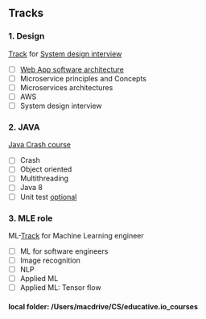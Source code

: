 ## Tracks
### 1. Design 
[Track](https://www.educative.io/track/scalability-system-design-for-developers) for [System design interview](file:///Users/macdrive/CS/Filtered/1.%20Scalability%20&%20System%20Design%20for%20Developers)
- [ ] [Web App software architecture](https://www.educative.io/courses/web-application-software-architecture-101/qAZ4PlE71YD)
- [ ] Microservice principles and Concepts
- [ ] Microservices architectures
- [ ] AWS
- [ ] System design interview

### 2. JAVA
[Java Crash course](https://www.educative.io/track/java-for-programmers)
- [ ] Crash 
- [ ] Object oriented
- [ ] Multithreading
- [ ] Java 8
- [ ] Unit test
[optional](https://www.educative.io/track/ace-java-coding-interview)

### 3. MLE role
ML-[Track](https://www.educative.io/track/become-ml-engineer) for Machine Learning engineer
- [ ] ML for software engineers
- [ ] Image recognition
- [ ] NLP
- [ ] Applied ML
- [ ] Applied ML: Tensor flow

#### local folder: /Users/macdrive/CS/educative.io_courses
